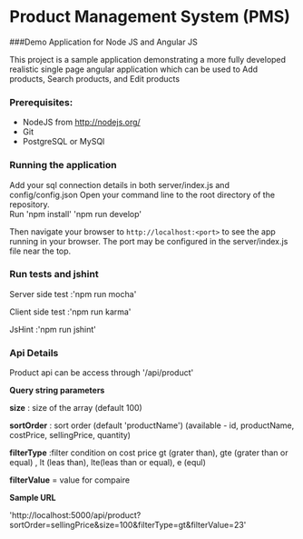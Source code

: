# Product Management System (PMS) 
###Demo Application for Node JS and Angular JS

This project is a sample application demonstrating a more fully developed realistic single page
angular application which can be used to Add products, Search products, and Edit products


### Prerequisites:
* NodeJS from http://nodejs.org/
* Git 
* PostgreSQL or MySQl

### Running the application
Add your sql connection details in both server/index.js and config/config.json
Open your command line to the root directory of the repository.  
Run 
'npm install'
'npm run develop' 

Then navigate your browser to `http://localhost:<port>` to see the app running in
your browser.  The port may be configured in the server/index.js file near the top.

### Run tests and jshint

Server side test :'npm run mocha'

Client side test :'npm run karma'

JsHint :'npm run jshint'

### Api Details

Product api can be access through '/api/product'

**Query string parameters**

**size** : size of the array (default 100)

**sortOrder** : sort order (default 'productName') (available - id, productName, costPrice, sellingPrice, quantity)

**filterType** :filter condition on cost price gt (grater than),  gte (grater than or equal)  , lt (leas than), lte(leas than or equal), e (equl)

**filterValue** = value for compaire

**Sample URL**

'http://localhost:5000/api/product?sortOrder=sellingPrice&size=100&filterType=gt&filterValue=23'
